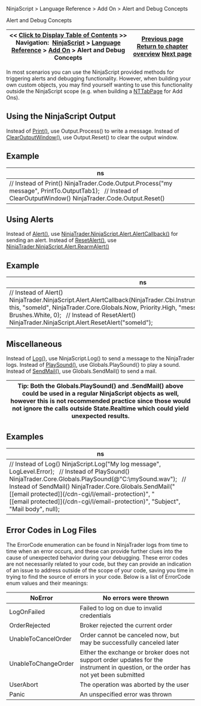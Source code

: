 ﻿
NinjaScript \> Language Reference \> Add On \> Alert and Debug Concepts

Alert and Debug Concepts

| \<\< [Click to Display Table of Contents](alert_and_debug_concepts.md) \>\> **Navigation:**     [NinjaScript](ninjascript-1.md) \> [Language Reference](language_reference_wip-1.md) \> [Add On](add_on-1.md) \> Alert and Debug Concepts | [Previous page](nttabpage_save-1.md) [Return to chapter overview](add_on-1.md) [Next page](alertcallback-1.md) |
| --- | --- |
In most scenarios you can use the NinjaScript provided methods for triggering alerts and debugging functionality. However, when building your own custom objects, you may find yourself wanting to use this functionality outside the NinjaScript scope (e.g. when building a [NTTabPage](nttabpage_class-1.md) for Add Ons).
 
## Using the NinjaScript Output
Instead of [Print()](print-1.md), use Output.Process() to write a message.
Instead of [ClearOutputWindow()](clearoutputwindow-1.md), use Output.Reset() to clear the output window.
 
## Example

| ns |
| --- |
| // Instead of Print() NinjaTrader.Code.Output.Process("my message", PrintTo.OutputTab1\);   // Instead of ClearOutputWindow() NinjaTrader.Code.Output.Reset() |

## Using Alerts
Instead of [Alert()](alert-1.md), use [NinjaTrader.NinjaScript.Alert.AlertCallback()](alertcallback-1.md) for sending an alert.
Instead of [ResetAlert()](rearmalert-1.md), use [NinjaTrader.NinjaScript.Alert.RearmAlert()](alert-1.md)
 
## Example

| ns |
| --- |
| // Instead of Alert() NinjaTrader.NinjaScript.Alert.AlertCallback(NinjaTrader.Cbi.Instrument.GetInstrument("MSFT"), this, "someId", NinjaTrader.Core.Globals.Now, Priority.High, "message", null, Brushes.Blue, Brushes.White, 0);   // Instead of ResetAlert() NinjaTrader.NinjaScript.Alert.ResetAlert("someId"); |

## Miscellaneous
Instead of [Log()](log-1.md), use NinjaScript.Log() to send a message to the NinjaTrader logs.
Instead of [PlaySound()](playsound-1.md), use Globals.PlaySound() to play a sound.
Instead of [SendMail()](sendmail-1.md), use Globals.SendMail() to send a mail.
 

| Tip: Both the Globals.PlaySound() and .SendMail() above could be used in a regular NinjaScript objects as well, however this is not recommended practice since those would not ignore the calls outside State.Realtime which could yield unexpected results. |
| --- |

## Examples

| ns |
| --- |
| // Instead of Log() NinjaScript.Log("My log message", LogLevel.Error);   // Instead of PlaySound() NinjaTrader.Core.Globals.PlaySound(@"C:\\mySound.wav");   // Instead of SendMail() NinjaTrader.Core.Globals.SendMail("[\[email protected]](/cdn-cgi/l/email-protection)", "[\[email protected]](/cdn-cgi/l/email-protection)", "Subject", "Mail body", null); |

## Error Codes in Log Files
The ErrorCode enumeration can be found in NinjaTrader logs from time to time when an error occurs, and these can provide further clues into the cause of unexpected behavior during your debugging. These error codes are not necessarily related to your code, but they can provide an indication of an issue to address outside of the scope of your code, saving you time in trying to find the source of errors in your code. Below is a list of ErrorCode enum values and their meanings:
 

| NoError | No errors were thrown |
| --- | --- |
| LogOnFailed | Failed to log on due to invalid credentials |
| OrderRejected | Broker rejected the current order |
| UnableToCancelOrder | Order cannot be canceled now, but may be successfully canceled later |
| UnableToChangeOrder | Either the exchange or broker does not support order updates for the instrument in question, or the order has not yet been submitted |
| UserAbort | The operation was aborted by the user |
| Panic | An unspecified error was thrown |
